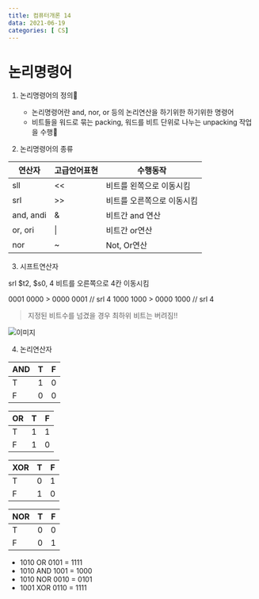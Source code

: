 ```yaml
---
title: 컴퓨터개론 14
data: 2021-06-19
categories: [ CS]
---
```


# 논리명령어

1. 논리명령어의 정의 
    - 논리명령어란 and, nor, or 등의 논리연산을 하기위한 하기위한 명령어
    - 비트들을 워드로 묶는 packing, 워드를 비트 단위로 나누는 unpacking 작업을 수행

2. 논리명령어의 종류

|연산자|고급언어표현|수행동작|
|--|--|--|
|sll| <<|비트를 왼쪽으로 이동시킴|
|srl|>>|비트를 오른쪽으로 이동시킴|
|and, andi | & | 비트간 and 연산|
|or, ori| \| | 비트간 or연산|
|nor | ~ | Not, Or연산 | 

3. 시프트연산자

srl $t2, $s0, 4 
비트를 오른쪽으로 4칸 이동시킴

0001 0000 > 0000 0001 // srl 4
1000 1000 > 0000 1000 // srl 4

> 지정된 비트수를 넘겼을 경우 최하위 비트는 버려짐!!

 ![이미지]()

4. 논리연산자

|AND|T|F|
|--|--|--|
|T|1|0|
|F|0|0|

|OR|T|F|
|--|--|--|
|T|1|1|
|F|1|0|

|XOR|T|F|
|--|--|--|
|T|0|1|
|F|1|0|

|NOR|T|F|
|--|--|--|
|T|0|0|
|F|0|1|

- 1010 OR 0101 = 1111
- 1010 AND 1001 = 1000
- 1010 NOR 0010 = 0101
- 1001 XOR 0110 = 1111

